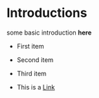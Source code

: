 # Introductions 

some basic introduction **here**

- First item
- Second item
- Third item

- This is a [Link](https://google.com)
